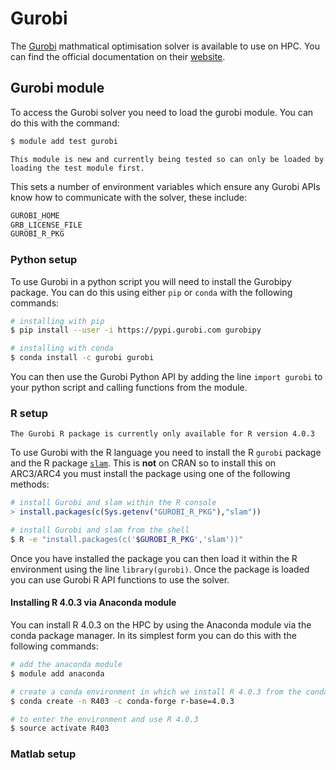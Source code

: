 # Gurobi

The [Gurobi](https://www.gurobi.com/) mathmatical optimisation solver is available to use on HPC. You can find the official documentation on their [website](https://www.gurobi.com/documentation/9.1/).

## Gurobi module

To access the Gurobi solver you need to load the gurobi module. You can do this with the command:

```bash
$ module add test gurobi
```

```note
This module is new and currently being tested so can only be loaded by loading the test module first.
```

This sets a number of environment variables which ensure any Gurobi APIs know how to communicate with the solver, these include:

```bash
GUROBI_HOME
GRB_LICENSE_FILE
GUROBI_R_PKG
```

### Python setup

To use Gurobi in a python script you will need to install the Gurobipy package. You can do this using either `pip` or `conda` with the following commands:

```bash
# installing with pip
$ pip install --user -i https://pypi.gurobi.com gurobipy

# installing with conda
$ conda install -c gurobi gurobi
```

You can then use the Gurobi Python API by adding the line `import gurobi` to your python script and calling functions from the module.

### R setup

```note
The Gurobi R package is currently only available for R version 4.0.3
```

To use Gurobi with the R language you need to install the R `gurobi` package and the R package [`slam`](https://cran.r-project.org/web/packages/slam/index.html). This is **not** on CRAN so to install this on ARC3/ARC4 you must install the package using one of the following methods:

```R
# install Gurobi and slam within the R console
> install.packages(c(Sys.getenv("GUROBI_R_PKG"),"slam"))
```

```bash
# install Gurobi and slam from the shell
$ R -e "install.packages(c('$GUROBI_R_PKG','slam'))"
```

Once you have installed the package you can then load it within the R environment using the line `library(gurobi)`. Once the package is loaded you can use Gurobi R API functions to use the solver.

#### Installing R 4.0.3 via Anaconda module

You can install R 4.0.3 on the HPC by using the Anaconda module via the conda package manager. In its simplest form you can do this with the following commands:

```bash
# add the anaconda module
$ module add anaconda

# create a conda environment in which we install R 4.0.3 from the conda forge channel
$ conda create -n R403 -c conda-forge r-base=4.0.3

# to enter the environment and use R 4.0.3
$ source activate R403
```

### Matlab setup

